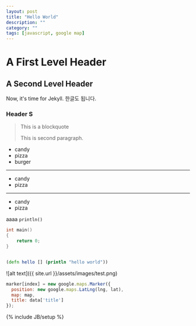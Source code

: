 ```yaml
---
layout: post
title: "Hello World"
description: ""
category: ""
tags: [javascript, google map]
---
```

A First Level Header
=====================

A Second Level Header
---------------------

Now, it's time for Jekyll.
한글도 됩니다.

### Header S

> This is a blockquote
>
> This is second paragraph.

* candy
* pizza
* burger

***

+ candy
+ pizza

******

- candy
- pizza

aaaa `println()`

``` c++
int main()
{
	return 0;
}
```

``` clojure

(defn hello [] (println "hello world"))

```

![alt text]({{ site.url }}/assets/images/test.png)

``` javascript
marker[index] = new google.maps.Marker({
  position: new google.maps.LatLng(lng, lat),
  map: map,
  title: data['title']
});
```

{% include JB/setup %}
